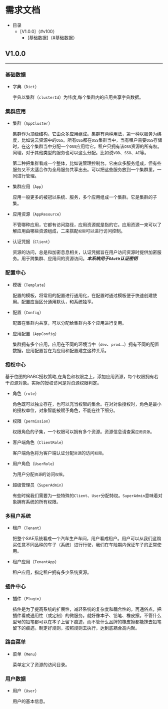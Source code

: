 # 需求文档

- 目录
  - [V1.0.0]（#v100）
    - [基础数据]（#基础数据）


## V1.0.0

---

### 基础数据

- 字典（`Dict`）
    
    字典以集群（`clusterId`）为纬度,每个集群内的应用共享字典数据。
    <!-- | 序号 | 字段 | 类型 | 说明 |
    | --- | --- | --- | ---- |
    | 1 | Id | string | 唯一主键。 |
    | 2 | ClusterId | string | 集群标识，在同一个集群内字典数据是共享的。 |
    | 3 | Name | string | 字典显示的值。 |
    | 4 | ParentId | string | 父级标识，字典是树形结构，此处是用来标识所属父级的。 |
    | 5 | Sort | int | 显示序号 |
    | 6 | CreateTime | datetime | 创建时间 | -->

### 集群应用
 - 集群（`AppCluster`）
   
   集群作为顶级结构，它由众多应用组成。集群有两种用法，第一种以服务为纬度，比如说云资源中的`OSS`。所有`OSS`都在`OSS`集群当中，当有租户需要`OSS`存储时，在这个集群当中分配一个`OSS`应用给它。租户只拥有该`OSS`资源的所有权。同理，对于其他类型的服务也可以这么分配。比如说`VOD`、`SSO`、`AI`等。

   第二种把集群看成一个整体，比如说管理控制台。它由众多服务组成，但有些服务又不太适合作为全局服务共享出去。可以把这些服务放到一个集群里，一同进行管理。

 - 集群应用（`App`）

    应用一般更多的被冠以系统、服务，多个应用组成一个集群。它是集群的子集。

 - 应用资源（`AppResource`）

    不管哪种应用，它都有访问路径，应用资源就是指的它。应用资源一来可以了解应用由哪些资源组成，二来搭配`权限`可以进行访问控制。

 - 认证凭据（`Client`）

    资源的访问，总是和加密息息相关，认证凭据旨在用户访问资源时提供加密服务。用于跨集群、应用间的资源访问。**_本系统用于`OAuth`认证密钥_**

### 配置中心

  - 模板（`Template`）
    
    配置的模板，将常用的配置进行通用化，在配置时通过模板便于快速创建使用。配置应当区分通用默认，和系统独享。

  - 配置（`Config`）

    配置在集群内共享，可以分配给集群内多个应用进行复用。

  - 应用配置（`AppConfig`）

    集群拥有多个应用，应用在不同的环境当中（`dev`、`prod`...）拥有不同的配置数据，应用配置旨在为应用和配置建立这种关系。

### 授权中心

  基于位图的RABC授权策略,在角色和权限之上，添加应用资源，每个权限拥有若干资源对象。实际的授权访问是对资源权限判定。

   - 角色（`role`）
     
     角色既可以独立存在，也可以充当权限的集合。在对对象授权时，角色是最小的授权单位，对象智能被赋予角色，不能在往下细分。

   - 权限（`permission`）

     权限角色的子集，一个权限可以拥有多个资源。资源信息请查案`应用资源`。

   - 客户端角色（`ClientRole`）
      
     客户端角色将为客户端认证分配`资源`的访问`权限`。
   
   - 用户角色（`UserRole`）
     
     为用户分配`资源`的访问`权限`。

   - 超级管理员（`SuperAdmin`）

     有些时候我们需要为一些特殊的`Client`、`User`分配特权。`SuperAdmin`意味着对象拥有系统的所有权限。

### 多租户系统

   - 租户（`Tenant`）
     
     把整个SAE系统看成一个汽车生产车间，用户看成租户。用户可以从我们这购买任意不同品种的车子（系统）进行行驶，我们在车险期内保证车子的正常使用。

   - 租户应用（`TenantApp`）
     
     租户应用，指定租户拥有多少系统资源。

### 插件中心
   
   - 插件（`Plugin`）
     
     插件是为了提高系统的扩展性，减轻系统的复杂度和耦合性的。再通俗点，把插件看成通用性（或定制）的微服务。就好像本子、铅笔、橡皮擦。不管什么型号的铅笔都可以在本子上留下痕迹，而不管什么品牌的橡皮擦都能抹去铅笔留下的痕迹。制定好规则，按照规则去执行，达到底耦合高内聚。

### 路由菜单
  
  - 菜单（`Menu`）
    
    菜单定义了资源的访问目录。

### 用户数据

  - 用户（`User`）

    用户的基本信息。
